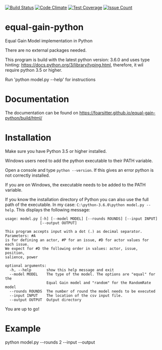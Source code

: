 [![Build Status](https://travis-ci.org/foarsitter/equal-gain-python.svg?branch=master)](https://travis-ci.org/foarsitter/equal-gain-python)
[![Code Climate](https://codeclimate.com/github/foarsitter/equal-gain-python/badges/gpa.svg)](https://codeclimate.com/github/foarsitter/equal-gain-python)
[![Test Coverage](https://codeclimate.com/github/foarsitter/equal-gain-python/badges/coverage.svg)](https://codeclimate.com/github/foarsitter/equal-gain-python/coverage)
[![Issue Count](https://codeclimate.com/github/foarsitter/equal-gain-python/badges/issue_count.svg)](https://codeclimate.com/github/foarsitter/equal-gain-python)

# equal-gain-python
Equal Gain Model implementation in Python

There are no external packages needed. 

This program is build with the latest python version: 3.6.0 and uses
type hinting: https://docs.python.org/3/library/typing.html, 
therefore, it wil require python 3.5 or higher. 

Run 'python model.py --help' for instructions 
  
# Documentation 
The documentation can be found on https://foarsitter.github.io/equal-gain-python/build/html/

# Installation
Make sure you have Python 3.5 or higher installed. 

Windows users need to add the python executable to their PATH variable. 

Open a console and type `python --version`. If this gives an error python is not correctly installed. 

If you are on Windows, the executable needs to be added to the PATH variable. 

If you know the installation directory of Python you can also use the full path of the executable. In my case: `C:\python-3.6.0\python model.py --help`. This displays the following message: 
```shell
usage: model.py [-h] [--model MODEL] [--rounds ROUNDS] [--input INPUT]
                [--output OUTPUT]

This program accepts input with a dot (.) as decimal separator. Parameters: #A
is for defining an actor, #P for an issue, #D for actor values for each issue.
We expect for #D the following order in values: actor, issue, position,
salience, power

optional arguments:
  -h, --help       show this help message and exit
  --model MODEL    The type of the model. The options are "equal" for the
                   Equal Gain model and "random" for the RandomRate model
  --rounds ROUNDS  The number of round the model needs to be executed
  --input INPUT    The location of the csv input file.
  --output OUTPUT  Output directory
```
You are up to go! 

# Example 
python model.py --rounds 2 --input --output 